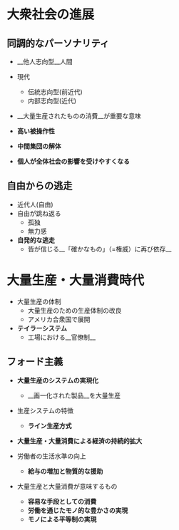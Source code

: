# 大衆社会の進展 

## __同調的なパーソナリティ__
* __他人志向型__人間
* 現代
    - 伝統志向型(前近代)
    - 内部志向型(近代)
* __大量生産されたものの消費__が重要な意味

* __高い被操作性__
* __中間集団の解体__
* __個人が全体社会の影響を受けやすくなる__


## __自由からの逃走__
* 近代人(自由)
* 自由が跳ね返る
    - 孤独
    - 無力感
* __自発的な逃走__
    - 皆が信じる__「確かなもの」（=権威）に再び依存__


# 大量生産・大量消費時代
* 大量生産の体制
    - 大量生産のための生産体制の改良
    - アメリカ合衆国で展開
* __テイラーシステム__
    - 工場における__官僚制__


## フォード主義
* __大量生産のシステムの実現化__
    - __画一化された製品__を大量生産

* 生産システムの特徴
    - __ライン生産方式__

* __大量生産・大量消費による経済の持続的拡大__
* 労働者の生活水準の向上
    - __給与の増加と物質的な援助__

* 大量生産と大量消費が意味するもの
    - __容易な手段としての消費__
    - __労働を通じたモノ的な豊かさの実現__
    - __モノによる平等制の実現__
